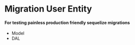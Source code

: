 # Migration User Entity

#### For testing painless production friendly sequelize migrations

- Model
- DAL